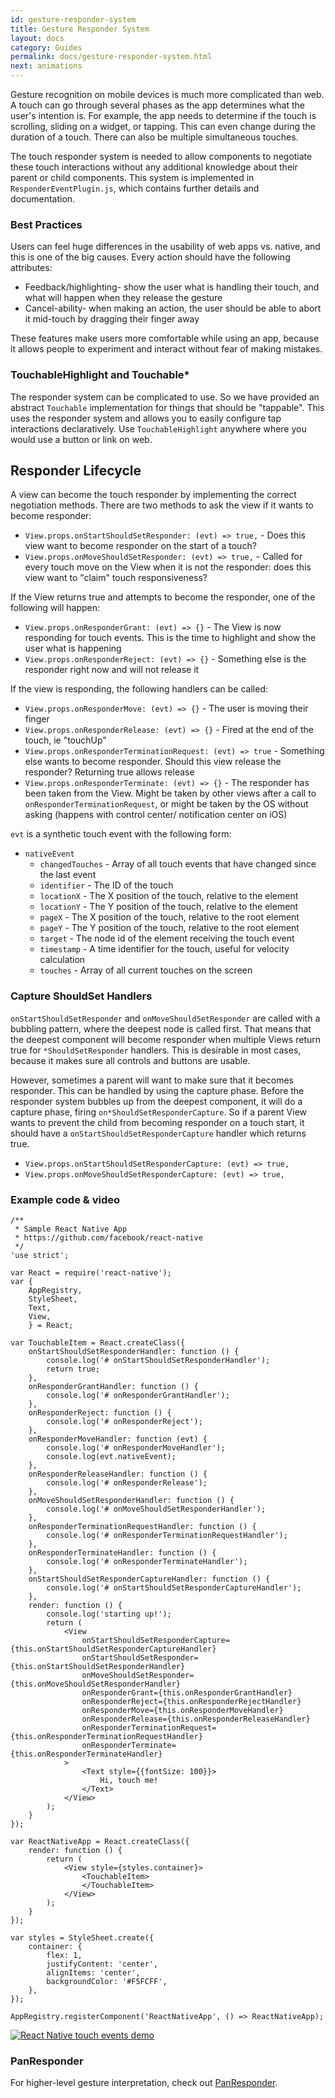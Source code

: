 ```yaml
---
id: gesture-responder-system
title: Gesture Responder System
layout: docs
category: Guides
permalink: docs/gesture-responder-system.html
next: animations
---
```


Gesture recognition on mobile devices is much more complicated than web. A touch can go through several phases as the app determines what the user's intention is. For example, the app needs to determine if the touch is scrolling, sliding on a widget, or tapping. This can even change during the duration of a touch. There can also be multiple simultaneous touches.

The touch responder system is needed to allow components to negotiate these touch interactions without any additional knowledge about their parent or child components. This system is implemented in `ResponderEventPlugin.js`, which contains further details and documentation.

### Best Practices

Users can feel huge differences in the usability of web apps vs. native, and this is one of the big causes. Every action should have the following attributes:

- Feedback/highlighting- show the user what is handling their touch, and what will happen when they release the gesture
- Cancel-ability- when making an action, the user should be able to abort it mid-touch by dragging their finger away

These features make users more comfortable while using an app, because it allows people to experiment and interact without fear of making mistakes.

### TouchableHighlight and Touchable*

The responder system can be complicated to use. So we have provided an abstract `Touchable` implementation for things that should be "tappable". This uses the responder system and allows you to easily configure tap interactions declaratively. Use `TouchableHighlight` anywhere where you would use a button or link on web.


## Responder Lifecycle

A view can become the touch responder by implementing the correct negotiation methods. There are two methods to ask the view if it wants to become responder:

 - `View.props.onStartShouldSetResponder: (evt) => true,` - Does this view want to become responder on the start of a touch?
 - `View.props.onMoveShouldSetResponder: (evt) => true,` - Called for every touch move on the View when it is not the responder: does this view want to "claim" touch responsiveness?

If the View returns true and attempts to become the responder, one of the following will happen:

 - `View.props.onResponderGrant: (evt) => {}` - The View is now responding for touch events. This is the time to highlight and show the user what is happening
 - `View.props.onResponderReject: (evt) => {}` - Something else is the responder right now and will not release it

If the view is responding, the following handlers can be called:

 - `View.props.onResponderMove: (evt) => {}` - The user is moving their finger
 - `View.props.onResponderRelease: (evt) => {}` - Fired at the end of the touch, ie "touchUp"
 - `View.props.onResponderTerminationRequest: (evt) => true` - Something else wants to become responder. Should this view release the responder? Returning true allows release
 - `View.props.onResponderTerminate: (evt) => {}` - The responder has been taken from the View. Might be taken by other views after a call to `onResponderTerminationRequest`, or might be taken by the OS without asking (happens with control center/ notification center on iOS)

`evt` is a synthetic touch event with the following form:

 - `nativeEvent`
     + `changedTouches` - Array of all touch events that have changed since the last event
     + `identifier` - The ID of the touch
     + `locationX` - The X position of the touch, relative to the element
     + `locationY` - The Y position of the touch, relative to the element
     + `pageX` - The X position of the touch, relative to the root element
     + `pageY` - The Y position of the touch, relative to the root element
     + `target` - The node id of the element receiving the touch event
     + `timestamp` - A time identifier for the touch, useful for velocity calculation
     + `touches` - Array of all current touches on the screen

### Capture ShouldSet Handlers

`onStartShouldSetResponder` and `onMoveShouldSetResponder` are called with a bubbling pattern, where the deepest node is called first. That means that the deepest component will become responder when multiple Views return true for `*ShouldSetResponder` handlers. This is desirable in most cases, because it makes sure all controls and buttons are usable.

However, sometimes a parent will want to make sure that it becomes responder. This can be handled by using the capture phase. Before the responder system bubbles up from the deepest component, it will do a capture phase, firing `on*ShouldSetResponderCapture`. So if a parent View wants to prevent the child from becoming responder on a touch start, it should have a `onStartShouldSetResponderCapture` handler which returns true.

 - `View.props.onStartShouldSetResponderCapture: (evt) => true,`
 - `View.props.onMoveShouldSetResponderCapture: (evt) => true,`

### Example code & video

```
/**
 * Sample React Native App
 * https://github.com/facebook/react-native
 */
'use strict';

var React = require('react-native');
var {
    AppRegistry,
    StyleSheet,
    Text,
    View,
    } = React;

var TouchableItem = React.createClass({
    onStartShouldSetResponderHandler: function () {
        console.log('# onStartShouldSetResponderHandler');
        return true;
    },
    onResponderGrantHandler: function () {
        console.log('# onResponderGrantHandler');
    },
    onResponderReject: function () {
        console.log('# onResponderReject');
    },
    onResponderMoveHandler: function (evt) {
        console.log('# onResponderMoveHandler');
        console.log(evt.nativeEvent);
    },
    onResponderReleaseHandler: function () {
        console.log('# onResponderRelease');
    },
    onMoveShouldSetResponderHandler: function () {
        console.log('# onMoveShouldSetResponderHandler');
    },
    onResponderTerminationRequestHandler: function () {
        console.log('# onResponderTerminationRequestHandler');
    },
    onResponderTerminateHandler: function () {
        console.log('# onResponderTerminateHandler');
    },
    onStartShouldSetResponderCaptureHandler: function () {
        console.log('# onStartShouldSetResponderCaptureHandler');
    },
    render: function () {
        console.log('starting up!');
        return (
            <View
                onStartShouldSetResponderCapture={this.onStartShouldSetResponderCaptureHandler}
                onStartShouldSetResponder={this.onStartShouldSetResponderHandler}
                onMoveShouldSetResponder={this.onMoveShouldSetResponderHandler}
                onResponderGrant={this.onResponderGrantHandler}
                onResponderReject={this.onResponderRejectHandler}
                onResponderMove={this.onResponderMoveHandler}
                onResponderRelease={this.onResponderReleaseHandler}
                onResponderTerminationRequest={this.onResponderTerminationRequestHandler}
                onResponderTerminate={this.onResponderTerminateHandler}
            >
                <Text style={{fontSize: 100}}>
                    Hi, touch me!
                </Text>
            </View>
        );
    }
});

var ReactNativeApp = React.createClass({
    render: function () {
        return (
            <View style={styles.container}>
                <TouchableItem>
                </TouchableItem>
            </View>
        );
    }
});

var styles = StyleSheet.create({
    container: {
        flex: 1,
        justifyContent: 'center',
        alignItems: 'center',
        backgroundColor: '#F5FCFF',
    },
});

AppRegistry.registerComponent('ReactNativeApp', () => ReactNativeApp);
```

[![React Native touch events demo ](http://img.youtube.com/vi/FNkK3aquE1U/0.jpg)](http://www.youtube.com/watch?v=FNkK3aquE1U)


### PanResponder

For higher-level gesture interpretation, check out [PanResponder](/react-native/docs/panresponder.html).

